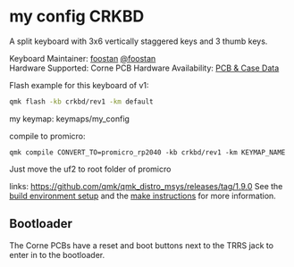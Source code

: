 # my config CRKBD

A split keyboard with 3x6 vertically staggered keys and 3 thumb keys.

Keyboard Maintainer: [foostan](https://github.com/foostan/) [@foostan](https://twitter.com/foostan)  
Hardware Supported: Corne PCB
Hardware Availability: [PCB & Case Data](https://github.com/foostan/crkbd)

Flash example for this keyboard of v1:

```sh
qmk flash -kb crkbd/rev1 -km default
```

my keymap:
keymaps/my_config

compile to promicro:

`
qmk compile CONVERT_TO=promicro_rp2040 -kb crkbd/rev1 -km KEYMAP_NAME
`

Just move the uf2 to root folder of promicro


links:
https://github.com/qmk/qmk_distro_msys/releases/tag/1.9.0
See the [build environment setup](https://docs.qmk.fm/#/getting_started_build_tools) and the [make instructions](https://docs.qmk.fm/#/getting_started_make_guide) for more information. 

## Bootloader

The Corne PCBs have a reset and boot buttons next to the TRRS jack to enter in to the bootloader.
